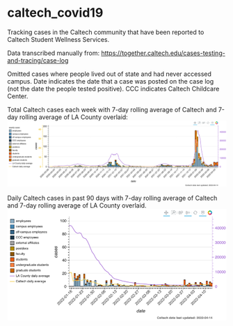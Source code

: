 # caltech_covid19

Tracking cases in the Caltech community that have been reported to Caltech Student Wellness Services.

Data transcribed manually from: https://together.caltech.edu/cases-testing-and-tracing/case-log

Omitted cases where people lived out of state and had never accessed campus. Date indicates the date that a case was posted on the case log (not the date the people tested positive). CCC indicates Caltech Childcare Center.

Total Caltech cases each week with 7-day rolling average of Caltech and 7-day rolling average of LA County overlaid:
![](covid_cases_la_caltech_weekly_whole_pandemic.png)

Daily Caltech cases in past 90 days with 7-day rolling average of Caltech and 7-day rolling average of LA County overlaid.
![](covid_cases_la_caltech_daily_90_days.png)

